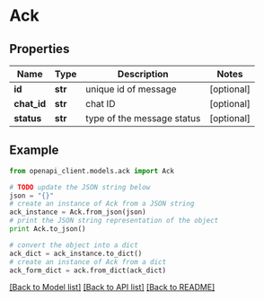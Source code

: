 # Ack


## Properties
Name | Type | Description | Notes
------------ | ------------- | ------------- | -------------
**id** | **str** | unique id of message | [optional] 
**chat_id** | **str** | chat ID | [optional] 
**status** | **str** | type of the message status | [optional] 

## Example

```python
from openapi_client.models.ack import Ack

# TODO update the JSON string below
json = "{}"
# create an instance of Ack from a JSON string
ack_instance = Ack.from_json(json)
# print the JSON string representation of the object
print Ack.to_json()

# convert the object into a dict
ack_dict = ack_instance.to_dict()
# create an instance of Ack from a dict
ack_form_dict = ack.from_dict(ack_dict)
```
[[Back to Model list]](../README.md#documentation-for-models) [[Back to API list]](../README.md#documentation-for-api-endpoints) [[Back to README]](../README.md)


